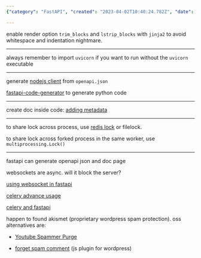 ```yaml
---
{"category": "FastAPI", "created": "2023-04-02T10:40:24.782Z", "date": "2023-04-02 10:40:24", "description": "This article delves into the integration of FastAPI, Celery, and task queues with web sockets. It covers various topics like resolving Jinja2 whitespace issues, working with uvicorn import, utilizing openapi.json client code generation for documentation purposes, adding metadata to enhance docs, and sharing locks across multiple processes. Additionally, it provides useful resources for advanced usage.", "modified": "2023-04-04T07:40:37.741Z", "tags": ["FastAPI", "Celery", "Task queues", "Web sockets", "Jinja2 whitespace issues", "Uvicorn import", "Openapi.json client code generation"], "title": "fastapi, celery, task queue, websocket"}

---
```


enable render option `trim_blocks` and `lstrip_blocks` with `jinja2` to avoid whitespace and indentation nightmare.

----

always remember to import `uvicorn` if you want to run without the `uvicorn` executable

----

generate [nodejs client](https://fastapi.tiangolo.com/advanced/generate-clients/) from `openapi.json`

[fastapi-code-generator](https://pypi.org/project/fastapi-code-generator/) to generate python code

----

create doc inside code: [adding metadata](https://fastapi.tiangolo.com/tutorial/metadata/)

----

to share lock across process, use [redis lock](https://pypi.org/project/python-redis-lock/) or filelock.

to share lock across forked process in the same worker, use `multiprocessing.Lock()`

----

fastapi can generate openapi json and doc page

websockets are async. will it block the server?

[using websocket in fastapi](https://fastapi.tiangolo.com/zh/advanced/websockets/)

[celery advance usage](https://medium.com/pythonistas/a-complete-guide-to-production-ready-celery-configuration-5777780b3166#:~:text=The%20task%20can%20catch%20this%20to%20clean%20up,try%3A%20return%20do_work%20%28%29%20except%20SoftTimeLimitExceeded%3A%20cleanup_in_a_hurry%20%28%29)

[celery and fastapi](https://derlin.github.io/introduction-to-fastapi-and-celery/03-celery/#:~:text=Celery%20doesn%27t%20provide%20an%20obvious%20way%20to%20limit,is%20already%20running%2C%20he%20should%20get%20an%20error.)

happen to found akismet (proprietary wordpress spam protection). oss alternatives are:

- [Youtube Spammer Purge](https://github.com/ThioJoe/YT-Spammer-Purge)

- [forget spam comment](https://github.com/thegulshankumar/forget-spam-comment/) (js plugin for wordpress)
